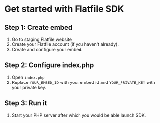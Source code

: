 # Get started with Flatfile SDK

## Step 1: Create embed

1. Go to [staging Flatfile website](https://app.staging.flatfile.zone/)
2. Create your Flatfile account (if you haven't already).
3. Create and configure your embed.

## Step 2: Configure index.php

1. Open `index.php`
2. Replace `YOUR_EMBED_ID` with your embed id and `YOUR_PRIVATE_KEY` with your private key.

## Step 3: Run it

1. Start your PHP server after which you would be able launch SDK.